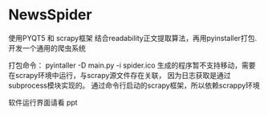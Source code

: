 # NewsSpider
使用PYQT5 和 scrapy框架 结合readability正文提取算法，再用pyinstaller打包. 开发一个通用的爬虫系统

打包命令： pyintaller -D main.py -i spider.ico
生成的程序暂不支持移动，需要在scrapy环境中运行，与scrapy源文件存在关联，
因为日志获取是通过subprocess模块实现的。 通过命令行启动的scrapy框架，所以依赖scrappy环境

软件运行界面请看 ppt
